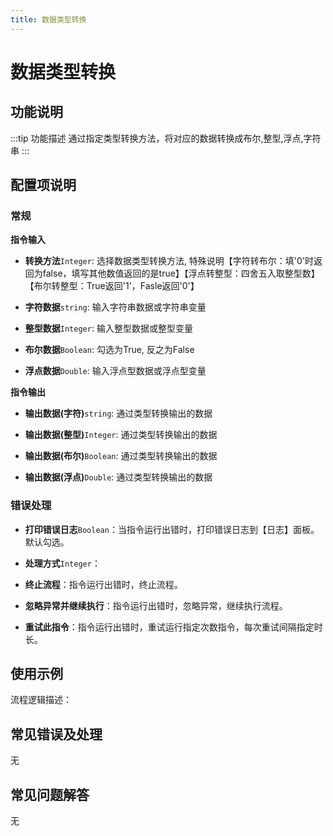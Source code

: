 ```yaml
---
title: 数据类型转换
---
```


# 数据类型转换

## 功能说明

:::tip 功能描述
通过指定类型转换方法，将对应的数据转换成布尔,整型,浮点,字符串
:::

## 配置项说明

### 常规

**指令输入**

- **转换方法**`Integer`: 选择数据类型转换方法, 特殊说明【字符转布尔：填'0'时返回为false，填写其他数值返回的是true】【浮点转整型：四舍五入取整型数】【布尔转整型：True返回'1'，Fasle返回'0'】

- **字符数据**`string`: 输入字符串数据或字符串变量

- **整型数据**`Integer`: 输入整型数据或整型变量

- **布尔数据**`Boolean`: 勾选为True, 反之为False

- **浮点数据**`Double`: 输入浮点型数据或浮点型变量


**指令输出**

- **输出数据(字符)**`string`: 通过类型转换输出的数据

- **输出数据(整型)**`Integer`: 通过类型转换输出的数据

- **输出数据(布尔)**`Boolean`: 通过类型转换输出的数据

- **输出数据(浮点)**`Double`: 通过类型转换输出的数据

### 错误处理

- **打印错误日志**`Boolean`：当指令运行出错时，打印错误日志到【日志】面板。默认勾选。

- **处理方式**`Integer`：

 - **终止流程**：指令运行出错时，终止流程。

 - **忽略异常并继续执行**：指令运行出错时，忽略异常，继续执行流程。

 - **重试此指令**：指令运行出错时，重试运行指定次数指令，每次重试间隔指定时长。

## 使用示例

流程逻辑描述：

## 常见错误及处理

无

## 常见问题解答

无

